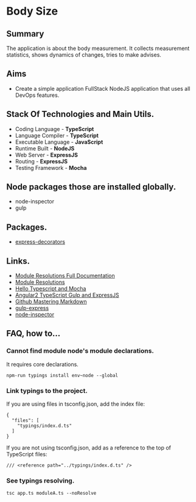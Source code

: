 # Body Size

## Summary
The application is about the body measurement. It collects measurement statistics, shows dynamics of changes, tries to make advises.  

## Aims
* Create a simple application FullStack NodeJS application that uses all DevOps features.

## Stack Of Technologies and Main Utils.
- Coding Language - **TypeScript**
- Language Compiler - **TypeScript**
- Executable Language - **JavaScript**
- Runtime Built - **NodeJS**
- Web Server - **ExpressJS**
- Routing - **ExpressJS**
- Testing Framework - **Mocha**

## Node packages those are installed globally.
- node-inspector
- gulp

## Packages.
- [express-decorators](https://www.npmjs.com/package/express-decorators)

## Links.
- [Module Resolutions Full Documentation](https://www.typescriptlang.org/docs/handbook/module-resolution.html)
- [Module Resolutions](https://github.com/typings/typings/blob/master/docs/faq.md#module-resolutions)
- [Hello Typescript and Mocha](http://jonnyreeves.co.uk/2015/hello-typescript-and-mocha/)
- [Angular2 TypeScript Gulp and ExpressJS](http://blog.edenmsg.com/angular2-typescript-gulp-and-expressjs/)
- [Github Mastering Markdown](https://guides.github.com/features/mastering-markdown/)
- [gulp-express](https://www.npmjs.com/package/gulp-express)
- [node-inspector](https://github.com/node-inspector/node-inspector)

## FAQ, how to...
###  Cannot find module node's module declarations.
It requires core declarations.
```
npm-run typings install env~node --global
```

### Link typings to the project.
If you are using files in tsconfig.json, add the index file:
```
{
  "files": [
    "typings/index.d.ts"
  ]
}
```
If you are not using tsconfig.json, add as a reference to the top of TypeScript files:
```
/// <reference path="../typings/index.d.ts" />
```
### See typings resolving.
```
tsc app.ts moduleA.ts --noResolve
```
